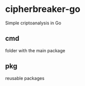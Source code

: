 # cipherbreaker-go
Simple criptoanalysis in Go

## cmd
folder with the main package

## pkg
reusable packages
